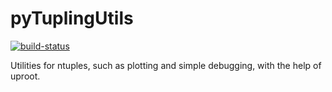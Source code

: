 # pyTuplingUtils

[![build-status](https://travis-ci.com/umd-lhcb/pyTuplingUtils.svg?branch=master)](https://travis-ci.com/github/umd-lhcb/pyTuplingUtils)

Utilities for ntuples, such as plotting and simple debugging, with the help of
uproot.
